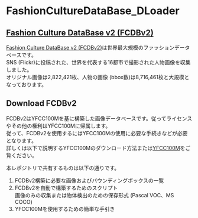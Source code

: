 # FashionCultureDataBase_DLoader
## [Fashion Culture DataBase v2 (FCDBv2)][1]
[Fashion Culture DataBase v2 (FCDBv2)][1]は世界最大規模のファッションデータベースです。  
SNS (Flickr)に投稿された、世界を代表する16都市で撮影された人物画像を収集しました。  
オリジナル画像は2,822,421枚、人物の画像 (bbox数)は8,716,461枚と大規模となっております。  


## Download FCDBv2
FCDBv2はYFCC100Mを基に構築した画像データベースです。従ってライセンスやその他の権利はYFCC100Mに帰属します。  
従って、FCDBv2を使用するにはYFCC100Mの使用に必要な手続きなどが必要となります。  
詳しくは以下で説明するYFCC100Mのダウンロード方法または[YFCC100M][2]をご覧ください。  

本レポジトリで共有するものは以下の通りです。  
1. FCDBv2構築に必要な画像およびバウンディングボックスの一覧
2. FCDBv2を自動で構築するためのスクリプト  
 画像のみの収集または物体検出のための保存形式 (Pascal VOC、MS COCO)
3. YFCC100Mを使用するための簡単な手引き






[1]:https://arxiv.org/abs/1703.07920
[2]:http://projects.dfki.uni-kl.de/yfcc100m/
